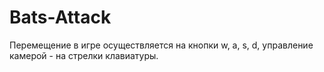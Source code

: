 # Bats-Attack

Перемещение в игре осуществляется на кнопки w, a, s, d, управление камерой - на стрелки клавиатуры.
